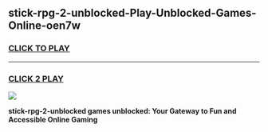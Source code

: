 
## stick-rpg-2-unblocked-Play-Unblocked-Games-Online-oen7w
<h3>
<a href="https://premium76.site?title=stick-rpg-2-unblocked&ref=25A">CLICK TO PLAY</a></h3>
<hr>

<h3>
<a href="https://premium76.site?title=stick-rpg-2-unblocked&ref=25A">CLICK 2 PLAY</a>
  
</h3>

<a href="https://premium76.site?title=stick-rpg-2-unblocked&ref=25A"><img src="https://clearcache.store/games.png"></a>


**stick-rpg-2-unblocked games unblocked: Your Gateway to Fun and Accessible Online Gaming**
